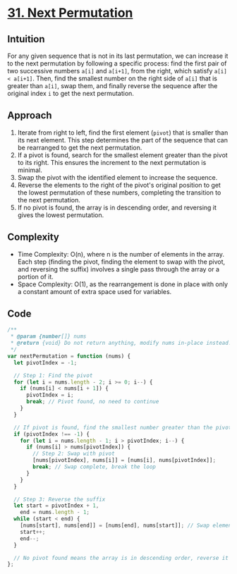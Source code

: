 # [31. Next Permutation](https://leetcode.com/problems/next-permutation/description/)

## Intuition

For any given sequence that is not in its last permutation, we can increase it to the next permutation by following a specific process: find the first pair of two successive numbers `a[i]` and `a[i+1]`, from the right, which satisfy `a[i] < a[i+1]`. Then, find the smallest number on the right side of `a[i]` that is greater than `a[i]`, swap them, and finally reverse the sequence after the original index `i` to get the next permutation.

## Approach

1. Iterate from right to left, find the first element (`pivot`) that is smaller than its next element. This step determines the part of the sequence that can be rearranged to get the next permutation.
2. If a pivot is found, search for the smallest element greater than the pivot to its right. This ensures the increment to the next permutation is minimal.
3. Swap the pivot with the identified element to increase the sequence.
4. Reverse the elements to the right of the pivot's original position to get the lowest permutation of these numbers, completing the transition to the next permutation.
5. If no pivot is found, the array is in descending order, and reversing it gives the lowest permutation.

## Complexity

- Time Complexity: O(n), where n is the number of elements in the array. Each step (finding the pivot, finding the element to swap with the pivot, and reversing the suffix) involves a single pass through the array or a portion of it.
- Space Complexity: O(1), as the rearrangement is done in place with only a constant amount of extra space used for variables.

## Code

```javascript
/**
 * @param {number[]} nums
 * @return {void} Do not return anything, modify nums in-place instead.
 */
var nextPermutation = function (nums) {
  let pivotIndex = -1;

  // Step 1: Find the pivot
  for (let i = nums.length - 2; i >= 0; i--) {
    if (nums[i] < nums[i + 1]) {
      pivotIndex = i;
      break; // Pivot found, no need to continue
    }
  }

  // If pivot is found, find the smallest number greater than the pivot
  if (pivotIndex !== -1) {
    for (let i = nums.length - 1; i > pivotIndex; i--) {
      if (nums[i] > nums[pivotIndex]) {
        // Step 2: Swap with pivot
        [nums[pivotIndex], nums[i]] = [nums[i], nums[pivotIndex]];
        break; // Swap complete, break the loop
      }
    }
  }

  // Step 3: Reverse the suffix
  let start = pivotIndex + 1,
    end = nums.length - 1;
  while (start < end) {
    [nums[start], nums[end]] = [nums[end], nums[start]]; // Swap elements to reverse
    start++;
    end--;
  }

  // No pivot found means the array is in descending order, reverse it to get the lowest permutation
};
```
